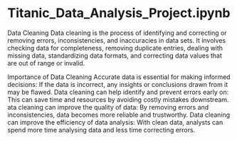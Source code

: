 # Titanic_Data_Analysis_Project.ipynb
Data Cleaning
Data cleaning is the process of identifying and correcting or removing errors, inconsistencies, and inaccuracies in data sets. It involves checking data for completeness, removing duplicate entries, dealing with missing data, standardizing data formats, and correcting data values that are out of range or invalid.

Importance of Data Cleaning
Accurate data is essential for making informed decisions: If the data is incorrect, any insights or conclusions drawn from it may be flawed.
Data cleaning can help identify and prevent errors early on: This can save time and resources by avoiding costly mistakes downstream.
ata cleaning can improve the quality of data: By removing errors and inconsistencies, data becomes more reliable and trustworthy.
Data cleaning can improve the efficiency of data analysis: With clean data, analysts can spend more time analysing data and less time correcting errors.
